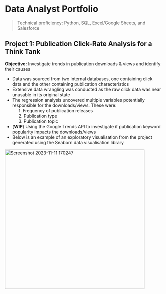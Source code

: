 # Data Analyst Portfolio
> Technical proficiency: Python, SQL, Excel/Google Sheets, and Salesforce

## Project 1: Publication Click-Rate Analysis for a Think Tank
**Objective:** Investigate trends in publication downloads & views and identify their causes
- Data was sourced from two internal databases, one containing click data and the other containing publication characteristics
- Extensive data wrangling was conducted as the raw click data was near unusable in its original state
- The regression analysis uncovered multiple variables potentially responsible for the downloads/views. These were:\
  &nbsp;&nbsp;&nbsp;&nbsp; 1. Frequency of publication releases\
  &nbsp;&nbsp;&nbsp;&nbsp; 2. Publication type\
  &nbsp;&nbsp;&nbsp;&nbsp; 3. Publication topic
- (**WIP**) Using the Google Trends API to investigate if publication keyword popularity impacts the downloads/views
- Below is an example of an exploratory visualisation from the project generated using the Seaborn data visualisation library
<img width="446" alt="Screenshot 2023-11-11 170247" src="https://github.com/Gitbyt3/Portfolio/assets/142446962/b5a9a662-97d0-4e96-9798-ebf980afe4a7">
